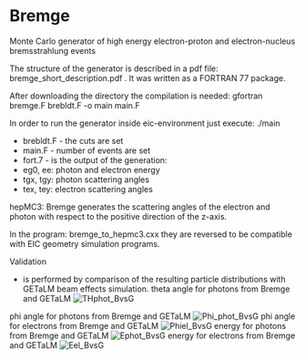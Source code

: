 # Bremge
Monte Carlo generator of high energy electron-proton and electron-nucleus bremsstrahlung events

The structure of the generator is described in a pdf file: bremge_short_description.pdf . It was written as a FORTRAN 77 package. 

After downloading the directory the compilation is needed: gfortran bremge.F brebldt.F -o main main.F

In order to run the generator inside eic-environment just execute:
./main 

* brebldt.F - the cuts are set
* main.F - number of events are set
* fort.7 - is the output of the generation:
* eg0, ee: photon and electron energy
* tgx, tgy: photon scattering angles
* tex, tey: electron scattering angles

hepMC3:
Bremge generates the scattering angles of the electron and photon with respect to the positive direction of the z-axis. 

In the program: bremge_to_hepmc3.cxx they are reversed to be compatible with EIC geometry simulation programs.  

Validation

* is performed by comparison of the resulting particle distributions with GETaLM beam effects simulation.
  theta angle for photons from Bremge and GETaLM
![THphot_BvsG](https://github.com/aniakowalewska/Bremge/assets/117586016/7cb78157-c334-4a6b-92bc-977fd5dfa0b3)

phi angle for photons from Bremge and GETaLM
![Phi_phot_BvsG](https://github.com/aniakowalewska/Bremge/assets/117586016/3182e982-97d7-4a66-a073-ad038f8df8b3)
phi angle for electrons from Bremge and GETaLM
![Phiel_BvsG](https://github.com/aniakowalewska/Bremge/assets/117586016/f4c35ae4-713d-4897-a0d6-2a605f43b290)
energy for photons from Bremge and GETaLM
![Ephot_BvsG](https://github.com/aniakowalewska/Bremge/assets/117586016/de91b2cd-90ee-40c0-bd56-be04b527b5f5)
energy for electrons from Bremge and GETaLM
![Eel_BvsG](https://github.com/aniakowalewska/Bremge/assets/117586016/54882f7b-359b-46fe-b008-42eb1d4f1acf)





